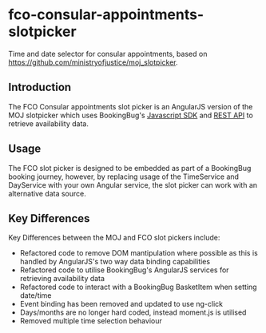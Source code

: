 # fco-consular-appointments-slotpicker
Time and date selector for consular appointments, based on https://github.com/ministryofjustice/moj_slotpicker.

## Introduction
The FCO Consular appointments slot picker is an AngularJS version of the MOJ slotpicker which uses BookingBug's [Javascript SDK](https://github.com/BookingBug/bookingbug-angular) and [REST API](https://dev.bookingbug.com/rest_api) to retrieve availability data.

## Usage
The FCO slot picker is designed to be embedded as part of a BookingBug booking journey, however, by replacing usage of the TimeService and DayService with your own Angular service, the slot picker can work with an alternative data source. 

## Key Differences
Key Differences between the MOJ and FCO slot pickers include:
- Refactored code to remove DOM mantipulation where possible as this is handled by AngularJS's two way data binding capabilities
- Refactored code to utilise BookingBug's AngularJS services for retrieving availability data
- Refactored code to interact with a BookingBug BasketItem when setting date/time
- Event binding has been removed and updated to use ng-click
- Days/months are no longer hard coded, instead moment.js is utilised
- Removed multiple time selection behaviour

